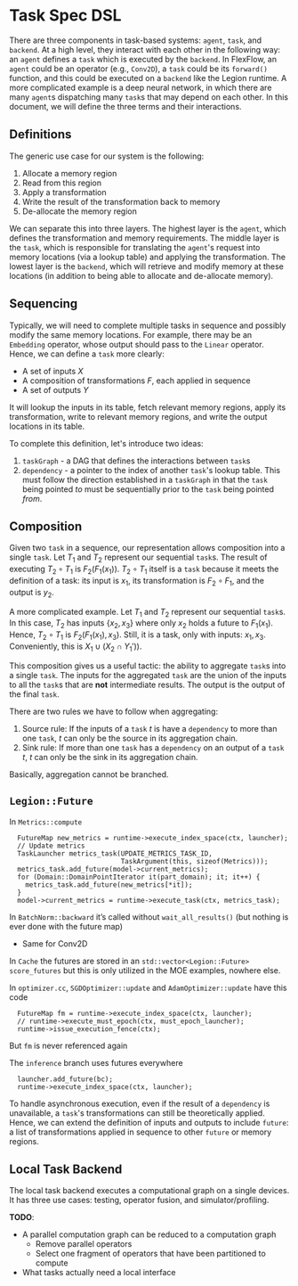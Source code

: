 # Task Spec DSL

There are three components in task-based systems: `agent`, `task`, and `backend`. At a high level, they interact with each other in the following way: an `agent` defines a `task` which is executed by the `backend`. In FlexFlow, an `agent` could be an operator (e.g., `Conv2D`), a `task` could be its `forward()` function, and this could be executed on a `backend` like the Legion runtime. A more complicated example is a deep neural network, in which there are many `agent`s dispatching many `task`s that may depend on each other. In this document, we will define the three terms and their interactions.

## Definitions

The generic use case for our system is the following:
1. Allocate a memory region
2. Read from this region
3. Apply a transformation
4. Write the result of the transformation back to memory
5. De-allocate the memory region

We can separate this into three layers. The highest layer is the `agent`, which defines the transformation and memory requirements. The middle layer is the `task`, which is responsible for translating the `agent`'s request into memory locations (via a lookup table) and applying the transformation. The lowest layer is the `backend`, which will retrieve and modify memory at these locations (in addition to being able to allocate and de-allocate memory).

## Sequencing

Typically, we will need to complete multiple tasks in sequence and possibly modify the same memory locations. For example, there may be an `Embedding` operator, whose output should pass to the `Linear` operator. Hence, we can define a `task` more clearly:
- A set of inputs $X$
- A composition of transformations $F$, each applied in sequence
- A set of outputs $Y$

It will lookup the inputs in its table, fetch relevant memory regions, apply its transformation, write to relevant memory regions, and write the output locations in its table. 

To complete this definition, let's introduce two ideas: 
1. `taskGraph` - a DAG that defines the interactions between `task`s
2. `dependency` - a pointer to the index of another `task`'s lookup table. This must follow the direction established in a `taskGraph` in that the `task` being pointed *to* must be sequentially prior to the `task` being pointed *from*. 

## Composition

Given two `task` in a sequence, our representation allows composition into a single `task`. Let $T_1$ and $T_2$ represent our sequential `task`s. The result of executing $T_2 \circ T_1$ is $F_2(F_1(x_1))$. $T_2 \circ T_1$ itself is a `task` because it meets the definition of a task: its input is $x_1$, its transformation is $F_2 \circ F_1$, and the output is $y_2$.

A more complicated example. Let $T_1$ and $T_2$ represent our sequential `task`s. In this case, $T_2$ has inputs $\{x_2, x_3\}$ where only $x_2$ holds a future to $F_1(x_1)$. Hence, $T_2 \circ T_1$ is $F_2(F_1(x_1), x_3)$. Still, it is a task, only with inputs: $x_1, x_3$. Conveniently, this is $X_1 \cup (X_2 \cap Y_1'))$.

This composition gives us a useful tactic: the ability to aggregate `task`s into a single `task`. The inputs for the aggregated `task` are the union of the inputs to all the `task`s that are **not** intermediate results. The output is the output of the final `task`. 

There are two rules we have to follow when aggregating:
1. Source rule: If the inputs of a `task` $t$ is have a `dependency` to more than one `task`, $t$ can only be the source in its aggregation chain.
2. Sink rule: If more than one `task` has a `dependency` on an output of a `task` $t$, $t$ can only be the sink in its aggregation chain. 
   
Basically, aggregation cannot be branched.   

## `Legion::Future`

In `Metrics::compute`
```
  FutureMap new_metrics = runtime->execute_index_space(ctx, launcher);
  // Update metrics
  TaskLauncher metrics_task(UPDATE_METRICS_TASK_ID,
                            TaskArgument(this, sizeof(Metrics)));
  metrics_task.add_future(model->current_metrics);
  for (Domain::DomainPointIterator it(part_domain); it; it++) {
    metrics_task.add_future(new_metrics[*it]);
  }
  model->current_metrics = runtime->execute_task(ctx, metrics_task);
```

In `BatchNorm::backward` it’s called without `wait_all_results()` (but nothing is ever done with the future map)
- Same for Conv2D

In `Cache` the futures are stored in an `std::vector<Legion::Future> score_futures` but this is only utilized in the MOE examples, nowhere else.

In `optimizer.cc`, `SGDOptimizer::update` and `AdamOptimizer::update` have this code
```
  FutureMap fm = runtime->execute_index_space(ctx, launcher);
  // runtime->execute_must_epoch(ctx, must_epoch_launcher);
  runtime->issue_execution_fence(ctx);
```
But `fm` is never referenced again

The `inference` branch uses futures everywhere
```
  launcher.add_future(bc);
  runtime->execute_index_space(ctx, launcher);
```

To handle asynchronous execution, even if the result of a `dependency` is unavailable, a `task`'s transformations can still be theoretically applied. Hence, we can extend the definition of inputs and outputs to include `future`: a list of transformations applied in sequence to other `future` or memory regions.

## Local Task Backend

The local task backend executes a computational graph on a single devices. It has three use cases: testing, operator fusion, and simulator/profiling. 

**TODO**:
- A parallel computation graph can be reduced to a computation graph
  - Remove parallel operators
  - Select one fragment of operators that have been partitioned to compute
- What tasks actually need a local interface
